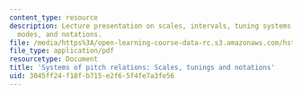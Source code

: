 ```yaml
---
content_type: resource
description: Lecture presentation on scales, intervals, tuning systems, harmony, music,
  modes, and notations.
file: /media/https%3A/open-learning-course-data-rc.s3.amazonaws.com/hst-725-music-perception-and-cognition-spring-2009/3045ff24f18fb715e2f65f4fe7a3fe56_MITHST_725S09_lec09_scales.pdf
file_type: application/pdf
resourcetype: Document
title: 'Systems of pitch relations: Scales, tunings and notations'
uid: 3045ff24-f18f-b715-e2f6-5f4fe7a3fe56
---
```

